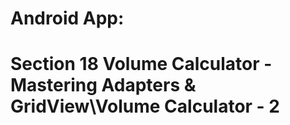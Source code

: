 # Android App:

# Section 18 Volume Calculator - Mastering Adapters & GridView\Volume Calculator - 2
